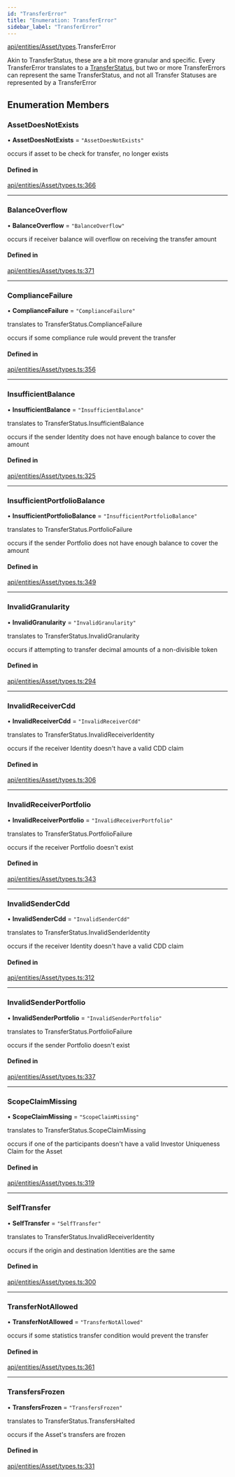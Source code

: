 ```yaml
---
id: "TransferError"
title: "Enumeration: TransferError"
sidebar_label: "TransferError"
---
```


[api/entities/Asset/types](../../../../../../modules/API/Entities/Asset/Types/Types.md).TransferError

Akin to TransferStatus, these are a bit more granular and specific. Every TransferError translates to
  a [TransferStatus](../TransferStatus/TransferStatus.md), but two or more TransferErrors can represent the same TransferStatus, and
  not all Transfer Statuses are represented by a TransferError

## Enumeration Members

### AssetDoesNotExists

• **AssetDoesNotExists** = ``"AssetDoesNotExists"``

occurs if asset to be check for transfer, no longer exists

#### Defined in

[api/entities/Asset/types.ts:366](https://github.com/PolymeshAssociation/polymesh-sdk/blob/b55e63737/src/api/entities/Asset/types.ts#L366)

___

### BalanceOverflow

• **BalanceOverflow** = ``"BalanceOverflow"``

occurs if receiver balance will overflow on receiving the transfer amount

#### Defined in

[api/entities/Asset/types.ts:371](https://github.com/PolymeshAssociation/polymesh-sdk/blob/b55e63737/src/api/entities/Asset/types.ts#L371)

___

### ComplianceFailure

• **ComplianceFailure** = ``"ComplianceFailure"``

translates to TransferStatus.ComplianceFailure

occurs if some compliance rule would prevent the transfer

#### Defined in

[api/entities/Asset/types.ts:356](https://github.com/PolymeshAssociation/polymesh-sdk/blob/b55e63737/src/api/entities/Asset/types.ts#L356)

___

### InsufficientBalance

• **InsufficientBalance** = ``"InsufficientBalance"``

translates to TransferStatus.InsufficientBalance

occurs if the sender Identity does not have enough balance to cover the amount

#### Defined in

[api/entities/Asset/types.ts:325](https://github.com/PolymeshAssociation/polymesh-sdk/blob/b55e63737/src/api/entities/Asset/types.ts#L325)

___

### InsufficientPortfolioBalance

• **InsufficientPortfolioBalance** = ``"InsufficientPortfolioBalance"``

translates to TransferStatus.PortfolioFailure

occurs if the sender Portfolio does not have enough balance to cover the amount

#### Defined in

[api/entities/Asset/types.ts:349](https://github.com/PolymeshAssociation/polymesh-sdk/blob/b55e63737/src/api/entities/Asset/types.ts#L349)

___

### InvalidGranularity

• **InvalidGranularity** = ``"InvalidGranularity"``

translates to TransferStatus.InvalidGranularity

occurs if attempting to transfer decimal amounts of a non-divisible token

#### Defined in

[api/entities/Asset/types.ts:294](https://github.com/PolymeshAssociation/polymesh-sdk/blob/b55e63737/src/api/entities/Asset/types.ts#L294)

___

### InvalidReceiverCdd

• **InvalidReceiverCdd** = ``"InvalidReceiverCdd"``

translates to TransferStatus.InvalidReceiverIdentity

occurs if the receiver Identity doesn't have a valid CDD claim

#### Defined in

[api/entities/Asset/types.ts:306](https://github.com/PolymeshAssociation/polymesh-sdk/blob/b55e63737/src/api/entities/Asset/types.ts#L306)

___

### InvalidReceiverPortfolio

• **InvalidReceiverPortfolio** = ``"InvalidReceiverPortfolio"``

translates to TransferStatus.PortfolioFailure

occurs if the receiver Portfolio doesn't exist

#### Defined in

[api/entities/Asset/types.ts:343](https://github.com/PolymeshAssociation/polymesh-sdk/blob/b55e63737/src/api/entities/Asset/types.ts#L343)

___

### InvalidSenderCdd

• **InvalidSenderCdd** = ``"InvalidSenderCdd"``

translates to TransferStatus.InvalidSenderIdentity

occurs if the receiver Identity doesn't have a valid CDD claim

#### Defined in

[api/entities/Asset/types.ts:312](https://github.com/PolymeshAssociation/polymesh-sdk/blob/b55e63737/src/api/entities/Asset/types.ts#L312)

___

### InvalidSenderPortfolio

• **InvalidSenderPortfolio** = ``"InvalidSenderPortfolio"``

translates to TransferStatus.PortfolioFailure

occurs if the sender Portfolio doesn't exist

#### Defined in

[api/entities/Asset/types.ts:337](https://github.com/PolymeshAssociation/polymesh-sdk/blob/b55e63737/src/api/entities/Asset/types.ts#L337)

___

### ScopeClaimMissing

• **ScopeClaimMissing** = ``"ScopeClaimMissing"``

translates to TransferStatus.ScopeClaimMissing

occurs if one of the participants doesn't have a valid Investor Uniqueness Claim for
  the Asset

#### Defined in

[api/entities/Asset/types.ts:319](https://github.com/PolymeshAssociation/polymesh-sdk/blob/b55e63737/src/api/entities/Asset/types.ts#L319)

___

### SelfTransfer

• **SelfTransfer** = ``"SelfTransfer"``

translates to TransferStatus.InvalidReceiverIdentity

occurs if the origin and destination Identities are the same

#### Defined in

[api/entities/Asset/types.ts:300](https://github.com/PolymeshAssociation/polymesh-sdk/blob/b55e63737/src/api/entities/Asset/types.ts#L300)

___

### TransferNotAllowed

• **TransferNotAllowed** = ``"TransferNotAllowed"``

occurs if some statistics transfer condition would prevent the transfer

#### Defined in

[api/entities/Asset/types.ts:361](https://github.com/PolymeshAssociation/polymesh-sdk/blob/b55e63737/src/api/entities/Asset/types.ts#L361)

___

### TransfersFrozen

• **TransfersFrozen** = ``"TransfersFrozen"``

translates to TransferStatus.TransfersHalted

occurs if the Asset's transfers are frozen

#### Defined in

[api/entities/Asset/types.ts:331](https://github.com/PolymeshAssociation/polymesh-sdk/blob/b55e63737/src/api/entities/Asset/types.ts#L331)
